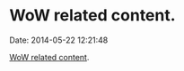 WoW related content.
====================

Date: 2014-05-22 12:21:48

[WoW related
content](http://blog.makandra.com/2010/04/the-greatest-bug-i-never-fixed/).
